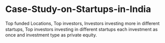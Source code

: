 # Case-Study-on-Startups-in-India
Top funded Locations, Top investors, Investors investing more in diﬀerent startups,
Top investors investing in diﬀerent startups each investment as once and investment type as private equity.
